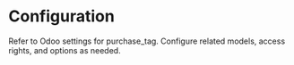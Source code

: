 # Configuration

Refer to Odoo settings for purchase_tag. Configure related models, access rights, and options as needed.
